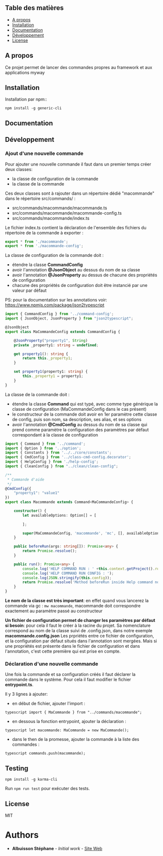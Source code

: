 ## Table des matières

- [A propos](#about)
- [Installation](#installation)
- [Documentation](#documentation)
- [Développement](#development)
- [License](#license)

## A propos

Ce projet permet de lancer des commandes propres au framework et aux applications myway

## Installation

Installation par npm::
```
npm install -g generic-cli
```

## Documentation


## Développement

### Ajout d'une nouvelle commande
Pour ajouter une nouvelle commande il faut dans un premier temps créer deux classes:
- la classe de configuration de la commande
- la classe de la commande

Ces deux classes sont à rajouter dans un répertoire dédié "macommande" dans le répertoire src/commands/ :
- src/commands/macommande/macommande.ts
- src/commands/macommande/macommande-config.ts
- src/commands/macommande/index.ts

Le fichier index.ts contient la déclaration de l'ensemble des fichiers du répertoire de la commande à exporter :

```typescript
export * from './macommande';
export * from './macommande-config';
```

La classe de configuration de la commande doit :
- étendre la classe **CommandConfig**
- avoir l'annotation **@JsonObject** au dessus du nom de sa classe
- avoir l'annotation **@JsonProperty** au dessus de chacune des propriétés de configuration 
- chacune des propriétés de configuration doit être instancié par une valeur par défaut

PS: pour la documentation sur les annotations voir: https://www.npmjs.com/package/json2typescript

```typescript
import { CommandConfig } from '../command-config';
import { JsonObject, JsonProperty } from "json2typescript";

@JsonObject
export class MaCommandeConfig extends CommandConfig {

    @JsonProperty("property1", String)
    private _property1: string = undefined;

    get property1(): string {
        return this._property1;
    }

    set property1(property1: string) {
        this._property1 = property1;
    }
}
```

La classe de la commande doit : 
- étendre la classe **Command** qui est typé, avec comme type générique la classe de configuration (MaCommandeConfig dans le cas présent)
- le constructeur de la commande doit avoir en 1er paramètre cette classe de config, puis son nom, sa description, ses alias, et ses options
- avoir l'annotation **@CmdConfig** au dessus du nom de sa classe qui prend comme paramètre la configuration des paramètres par défaut correspondant à la classe de configuration

```typescript
import { Command } from '../command';
import { Option } from '../option';
import { Constants } from '../../core/constants';
import { CmdConfig } from '../class-cmd-config.decorator';
import { HelpConfig } from './help-config';
import { CleanConfig } from "../clean/clean-config";

/**
 * Commande d'aide
 */
@CmdConfig({
    "property1": "value1"
})
export class Macommande extends Command<MaCommandeConfig> {

    constructor() {
        let availableOptions: Option[] = [
            
        ];

        super(MaCommandeConfig, 'macommande', 'mc', [], availableOptions);
    }

    public beforeRun(args: string[]): Promise<any> {
        return Promise.resolve();
    }

    public run(): Promise<any> {
        console.log('HELP COMMAND RUN : ' +this.context.getProject().root);
        console.log('HELP COMMAND RUN CONFIG : ');
        console.log(JSON.stringify(this.config));
        return Promise.resolve('Method beforeRun inside Help command not implemented.');
    }
}
```

**Le nom de la classe est très important**: en effet quand vous lancerez la commande via gc :  ```mw macommande```, macommande doit correspondre exactement au paramètre passé au constructeur

**Un fichier de configuration permet de changer les paramètres par défaut si besoin**: pour cela il faut le créer à la racine du projet. Sa nomenclature correspond au nom de la classe suivi de .config.json, dans notre exemple **macommande.config.json**
Les prpriétés entre ce fichier de configuration, et la configuration par défaut situés dans l'annotation sont mergées. Mais si une propriétés est présente dans le fichier de configuration et dans l'annotation, c'est cette première qui est prise en compte.


### Déclaration d'une nouvelle commande

Une fois la commande et sa configuration créés il faut déclarer la commande dans le système. Pour cela il faut modifier le fichier **entrypoint.ts**.

Il y 3 lignes à ajouter:
- en début de fichier, ajouter l'import : 

```typescript import { MaCommande } from "../commands/macommande";```

- en dessous la fonction entrypoint, ajouter la déclaration : 

```typescript let macommande: MaCommande = new MaCommande();```

- dans le then de la promesse, ajouter la commande à la liste des commandes : 

```typescript commands.push(macommande);```

## Testing
```
npm install -g karma-cli
```
Run `npm run test` pour exécuter des tests.


## License

MIT

# Authors

* **Albuisson Stéphane** - *Initial work* - [Site Web](http://stephane-albuisson.com)
